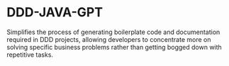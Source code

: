 # DDD-JAVA-GPT
Simplifies the process of generating boilerplate code and documentation required in DDD projects, allowing developers to concentrate more on solving specific business problems rather than getting bogged down with repetitive tasks.
